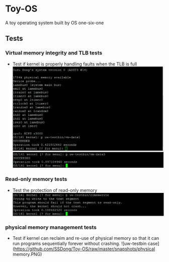 Toy-OS
======

A toy operating system built by OS one-six-one

**Tests**
------------------------

 ### Virtual memory integrity and TLB tests
 
* Test if kernel is properly handling faults when the TLB is full
![uw-testbin case](https://github.com/SSDong/Toy-OS/raw/master/snapshots/vm-data1.PNG)
![uw-testbin case](https://github.com/SSDong/Toy-OS/raw/master/snapshots/vm-data3.PNG)

 ### Read-only memory tests
* Test the protection of read-only memory
![uw-testbin case](https://github.com/SSDong/Toy-OS/raw/master/snapshots/romemwrite.PNG)

 ### physical memory management tests
* Test if kernel can reclaim and re-use of physical memory so that it can run programs sequentially forever without crashing. 
![uw-testbin case](https://github.com/SSDong/Toy-OS/raw/master/snapshots/physical memory.PNG)




